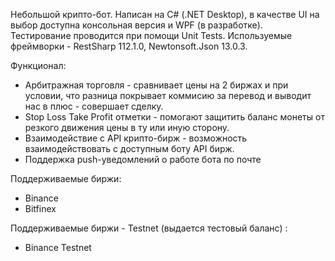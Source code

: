 Небольшой крипто-бот. Написан на C# (.NET Desktop), в качестве UI на выбор доступна консольная версия и WPF (в разработке).
Тестирование проводится при помощи Unit Tests.
Используемые фреймворки - RestSharp 112.1.0, Newtonsoft.Json 13.0.3.

Функционал: 
- Арбитражная торговля - сравнивает цены на 2 биржах и при условии, что разница покрывает коммисию за перевод и выводит нас в плюс - совершает сделку.
- Stop Loss Take Profit отметки - помогают защитить баланс монеты от резкого движения цены в ту или иную сторону.
- Взаимодействие с API крипто-бирж - возможность взаимодействовать с доступным боту API бирж.
- Поддержка push-уведомлений о работе бота по почте 
  
Поддерживаемые биржи:
- Binance
- Bitfinex
  
Поддерживаемые биржи - Testnet (выдается тестовый баланс) :
- Binance Testnet

